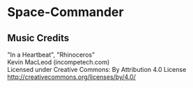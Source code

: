 # Space-Commander

## Music Credits
"In a Heartbeat", "Rhinoceros"\
Kevin MacLeod (incompetech.com)\
Licensed under Creative Commons: By Attribution 4.0 License\
http://creativecommons.org/licenses/by/4.0/
